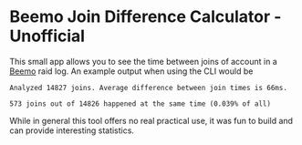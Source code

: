 # Beemo Join Difference Calculator - Unofficial

This small app allows you to see the time between joins of account in a [Beemo](https://beemo.gg) raid log. An example output when using the CLI would be
```
Analyzed 14827 joins. Average difference between join times is 66ms. 

573 joins out of 14826 happened at the same time (0.039% of all)
```

While in general this tool offers no real practical use, it was fun to build and can provide interesting statistics.
